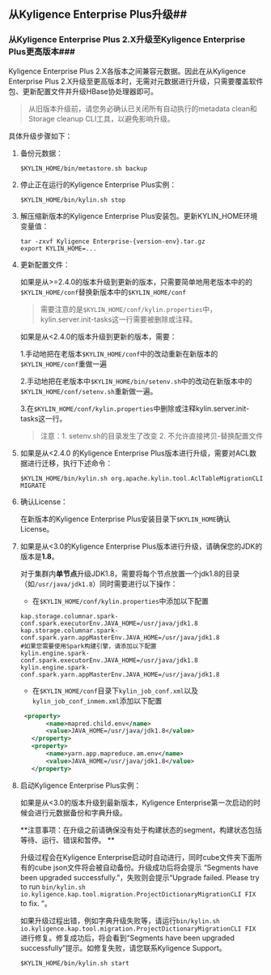 ## 从Kyligence Enterprise Plus升级##

### 从Kyligence Enterprise Plus 2.X升级至Kyligence Enterprise Plus更高版本###

Kyligence Enterprise Plus 2.X各版本之间兼容元数据。因此在从Kyligence Enterprise Plus 2.X升级至更高版本时，无需对元数据进行升级，只需要覆盖软件包、更新配置文件并升级HBase协处理器即可。

> 从旧版本升级前，请您务必确认已关闭所有自动执行的metadata clean和Storage cleanup CLI工具，以避免影响升级。

具体升级步骤如下：

1. 备份元数据：

   ```shell
   $KYLIN_HOME/bin/metastore.sh backup
   ```

2. 停止正在运行的Kyligence Enterprise Plus实例：

   ```shell
   $KYLIN_HOME/bin/kylin.sh stop
   ```

3. 解压缩新版本的Kyligence Enterprise Plus安装包。更新KYLIN_HOME环境变量值：

   ```shell
   tar -zxvf Kyligence Enterprise-{version-env}.tar.gz
   export KYLIN_HOME=...
   ```

4. 更新配置文件：

   如果是从>=2.4.0的版本升级到更新的版本，只需要简单地用老版本中的的`$KYLIN_HOME/conf`替换新版本中的`$KYLIN_HOME/conf`

   > 需要注意的是`$KYLIN_HOME/conf/kylin.properties`中，kylin.server.init-tasks这一行需要被删除或注释。

   如果是从<2.4.0的版本升级到更新的版本，需要： 

   1.手动地把在老版本`$KYLIN_HOME/conf`中的改动重新在新版本的`$KYLIN_HOME/conf`重做一遍 

   2.手动地把在老版本中`$KYLIN_HOME/bin/setenv.sh`中的改动在新版本中的`$KYLIN_HOME/conf/setenv.sh`重新做一遍。 

   3.在`$KYLIN_HOME/conf/kylin.properties`中删除或注释kylin.server.init-tasks这一行。 

   > 注意：1. setenv.sh的目录发生了改变 2. 不允许直接拷贝-替换配置文件

5. 如果是从<2.4.0 的Kyligence Enterprise Plus版本进行升级，需要对ACL数据进行迁移，执行下述命令：

   ```shell
   $KYLIN_HOME/bin/kylin.sh org.apache.kylin.tool.AclTableMigrationCLI MIGRATE
   ```

6. 确认License：

   在新版本的Kyligence Enterprise Plus安装目录下`$KYLIN_HOME`确认License。

7. 如果是从<3.0的Kyligence Enterprise Plus版本进行升级，请确保您的JDK的版本是**1.8**。

    对于集群内**单节点**升级JDK1.8，需要将每个节点放置一个jdk1.8的目录（如`/usr/java/jdk1.8`）同时需要进行以下操作：

    * 在`$KYLIN_HOME/conf/kylin.properties`中添加以下配置

    ```shell
    kap.storage.columnar.spark-conf.spark.executorEnv.JAVA_HOME=/usr/java/jdk1.8
    kap.storage.columnar.spark-conf.spark.yarn.appMasterEnv.JAVA_HOME=/usr/java/jdk1.8
    #如果您需要使用Spark构建引擎，请添加以下配置
    kylin.engine.spark-conf.spark.executorEnv.JAVA_HOME=/usr/java/jdk1.8
    kylin.engine.spark-conf.spark.yarn.appMasterEnv.JAVA_HOME=/usr/java/jdk1.8
    ```

    * 在`$KYLIN_HOME/conf`目录下`kylin_job_conf.xml`以及`kylin_job_conf_inmem.xml`添加以下配置

     ```xml
      <property>
            <name>mapred.child.env</name>
            <value>JAVA_HOME=/usr/java/jdk1.8</value>
        </property>
        <property>
            <name>yarn.app.mapreduce.am.env</name>
            <value>JAVA_HOME=/usr/java/jdk1.8</value>
        </property>
     ```

8. 启动Kyligence Enterprise Plus实例：

    如果是从<3.0的版本升级到最新版本，Kyligence Enterprise第一次启动的时候会进行元数据备份和字典升级。

    **注意事项：在升级之前请确保没有处于构建状态的segment，构建状态包括等待、运行、错误和暂停。 **

    升级过程会在Kyligence Enterprise启动时自动进行，同时cube文件夹下面所有的cube json文件将会被自动备份。升级成功后将会提示 “Segments have been upgraded successfully.”，失败则会提示“Upgrade failed. Please try to run `bin/kylin.sh io.kyligence.kap.tool.migration.ProjectDictionaryMigrationCLI FIX` to fix. ”。

    如果升级过程出错，例如字典升级失败等，请运行`bin/kylin.sh io.kyligence.kap.tool.migration.ProjectDictionaryMigrationCLI FIX` 进行修复。修复成功后，将会看到“Segments have been upgraded successfully”提示。如修复失败，请您联系Kyligence Support。

    ``` shell
    $KYLIN_HOME/bin/kylin.sh start
    ```


